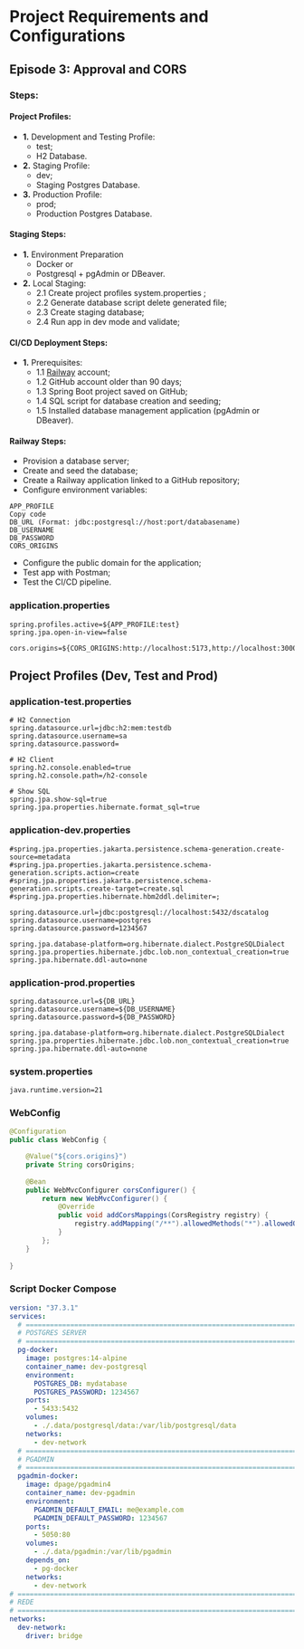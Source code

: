 # Project Requirements and Configurations
## Episode 3: Approval and CORS
### Steps:
#### Project Profiles:
- **1.** Development and Testing Profile:
  - test;
  - H2 Database.
- **2.** Staging Profile:
  - dev; 
  - Staging Postgres Database.
- **3.** Production Profile:
  - prod;
  - Production Postgres Database.

#### Staging Steps:

- **1.** Environment Preparation
  - Docker or
  - Postgresql + pgAdmin or DBeaver.
- **2.** Local Staging: 
  - 2.1 Create project profiles system.properties ;
  - 2.2 Generate database script delete generated file;
  - 2.3 Create staging database;
  - 2.4 Run app in dev mode and validate;

#### CI/CD Deployment Steps:

- **1.** Prerequisites: 
  - 1.1 [Railway](https://railway.app/) account; 
  - 1.2 GitHub account older than 90 days; 
  - 1.3 Spring Boot project saved on GitHub; 
  - 1.4 SQL script for database creation and seeding; 
  - 1.5 Installed database management application (pgAdmin or DBeaver).

#### Railway Steps:
- Provision a database server;
- Create and seed the database;
- Create a Railway application linked to a GitHub repository;
- Configure environment variables:

```properties
APP_PROFILE
Copy code
DB_URL (Format: jdbc:postgresql://host:port/databasename)
DB_USERNAME
DB_PASSWORD
CORS_ORIGINS
```
- Configure the public domain for the application;
- Test app with Postman;
- Test the CI/CD pipeline.

### application.properties
```properties
spring.profiles.active=${APP_PROFILE:test}
spring.jpa.open-in-view=false

cors.origins=${CORS_ORIGINS:http://localhost:5173,http://localhost:3000}
```

## Project Profiles (Dev, Test and Prod)
### application-test.properties
```properties
# H2 Connection
spring.datasource.url=jdbc:h2:mem:testdb
spring.datasource.username=sa
spring.datasource.password=

# H2 Client
spring.h2.console.enabled=true
spring.h2.console.path=/h2-console

# Show SQL
spring.jpa.show-sql=true
spring.jpa.properties.hibernate.format_sql=true
```
### application-dev.properties
```properties
#spring.jpa.properties.jakarta.persistence.schema-generation.create-source=metadata
#spring.jpa.properties.jakarta.persistence.schema-generation.scripts.action=create
#spring.jpa.properties.jakarta.persistence.schema-generation.scripts.create-target=create.sql
#spring.jpa.properties.hibernate.hbm2ddl.delimiter=;

spring.datasource.url=jdbc:postgresql://localhost:5432/dscatalog
spring.datasource.username=postgres
spring.datasource.password=1234567

spring.jpa.database-platform=org.hibernate.dialect.PostgreSQLDialect
spring.jpa.properties.hibernate.jdbc.lob.non_contextual_creation=true
spring.jpa.hibernate.ddl-auto=none
```
### application-prod.properties
```properties
spring.datasource.url=${DB_URL}
spring.datasource.username=${DB_USERNAME}
spring.datasource.password=${DB_PASSWORD}

spring.jpa.database-platform=org.hibernate.dialect.PostgreSQLDialect
spring.jpa.properties.hibernate.jdbc.lob.non_contextual_creation=true
spring.jpa.hibernate.ddl-auto=none
```
### system.properties
```properties
java.runtime.version=21
```
### WebConfig
```java
@Configuration
public class WebConfig {

	@Value("${cors.origins}")
	private String corsOrigins;
	
	@Bean
	public WebMvcConfigurer corsConfigurer() {
		return new WebMvcConfigurer() {
			@Override
			public void addCorsMappings(CorsRegistry registry) {
				registry.addMapping("/**").allowedMethods("*").allowedOrigins(corsOrigins);
			}
		};
	}
	
}
```

### Script Docker Compose
```yml
version: "37.3.1"
services:
  # ====================================================================================================================
  # POSTGRES SERVER
  # ====================================================================================================================
  pg-docker:
    image: postgres:14-alpine
    container_name: dev-postgresql
    environment:
      POSTGRES_DB: mydatabase
      POSTGRES_PASSWORD: 1234567
    ports:
      - 5433:5432
    volumes:
      - ./.data/postgresql/data:/var/lib/postgresql/data
    networks:
      - dev-network
  # ====================================================================================================================
  # PGADMIN
  # ====================================================================================================================
  pgadmin-docker:
    image: dpage/pgadmin4
    container_name: dev-pgadmin
    environment:
      PGADMIN_DEFAULT_EMAIL: me@example.com
      PGADMIN_DEFAULT_PASSWORD: 1234567
    ports:
      - 5050:80
    volumes:
      - ./.data/pgadmin:/var/lib/pgadmin
    depends_on:
      - pg-docker
    networks:
      - dev-network
# ======================================================================================================================
# REDE
# ======================================================================================================================
networks:
  dev-network:
    driver: bridge
```
